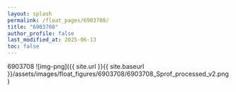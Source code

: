 ```yaml
---
layout: splash
permalink: /float_pages/6903708/
title: "6903708"
author_profile: false
last_modified_at: 2025-06-13
toc: false
---
```

 
6903708
![img-png]({{ site.url }}{{ site.baseurl }}/assets/images/float_figures/6903708/6903708_Sprof_processed_v2.png)